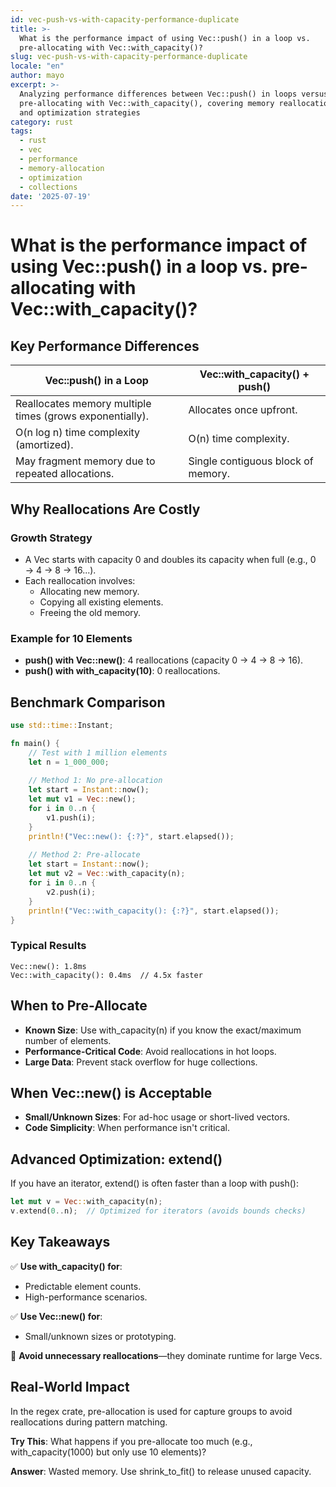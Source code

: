 ```yaml
---
id: vec-push-vs-with-capacity-performance-duplicate
title: >-
  What is the performance impact of using Vec::push() in a loop vs.
  pre-allocating with Vec::with_capacity()?
slug: vec-push-vs-with-capacity-performance-duplicate
locale: "en"
author: mayo
excerpt: >-
  Analyzing performance differences between Vec::push() in loops versus
  pre-allocating with Vec::with_capacity(), covering memory reallocation costs
  and optimization strategies
category: rust
tags:
  - rust
  - vec
  - performance
  - memory-allocation
  - optimization
  - collections
date: '2025-07-19'
---
```


# What is the performance impact of using Vec::push() in a loop vs. pre-allocating with Vec::with_capacity()?

## Key Performance Differences

| Vec::push() in a Loop | Vec::with_capacity() + push() |
|----------------------|-------------------------------|
| Reallocates memory multiple times (grows exponentially). | Allocates once upfront. |
| O(n log n) time complexity (amortized). | O(n) time complexity. |
| May fragment memory due to repeated allocations. | Single contiguous block of memory. |

## Why Reallocations Are Costly

### Growth Strategy
- A Vec starts with capacity 0 and doubles its capacity when full (e.g., 0 → 4 → 8 → 16...).
- Each reallocation involves:
  - Allocating new memory.
  - Copying all existing elements.
  - Freeing the old memory.

### Example for 10 Elements
- **push() with Vec::new()**: 4 reallocations (capacity 0 → 4 → 8 → 16).
- **push() with with_capacity(10)**: 0 reallocations.

## Benchmark Comparison

```rust
use std::time::Instant;

fn main() {
    // Test with 1 million elements
    let n = 1_000_000;
    
    // Method 1: No pre-allocation
    let start = Instant::now();
    let mut v1 = Vec::new();
    for i in 0..n {
        v1.push(i);
    }
    println!("Vec::new(): {:?}", start.elapsed());
    
    // Method 2: Pre-allocate
    let start = Instant::now();
    let mut v2 = Vec::with_capacity(n);
    for i in 0..n {
        v2.push(i);
    }
    println!("Vec::with_capacity(): {:?}", start.elapsed());
}
```

### Typical Results
```
Vec::new(): 1.8ms  
Vec::with_capacity(): 0.4ms  // 4.5x faster
```

## When to Pre-Allocate

- **Known Size**: Use with_capacity(n) if you know the exact/maximum number of elements.
- **Performance-Critical Code**: Avoid reallocations in hot loops.
- **Large Data**: Prevent stack overflow for huge collections.

## When Vec::new() is Acceptable

- **Small/Unknown Sizes**: For ad-hoc usage or short-lived vectors.
- **Code Simplicity**: When performance isn't critical.

## Advanced Optimization: extend()

If you have an iterator, extend() is often faster than a loop with push():

```rust
let mut v = Vec::with_capacity(n);
v.extend(0..n);  // Optimized for iterators (avoids bounds checks)
```

## Key Takeaways

✅ **Use with_capacity() for**:
- Predictable element counts.
- High-performance scenarios.

✅ **Use Vec::new() for**:
- Small/unknown sizes or prototyping.

🚀 **Avoid unnecessary reallocations**—they dominate runtime for large Vecs.

## Real-World Impact

In the regex crate, pre-allocation is used for capture groups to avoid reallocations during pattern matching.

**Try This**: What happens if you pre-allocate too much (e.g., with_capacity(1000) but only use 10 elements)?

**Answer**: Wasted memory. Use shrink_to_fit() to release unused capacity.
